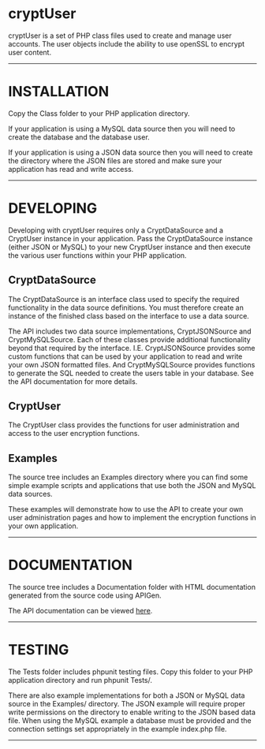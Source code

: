 # cryptUser

cryptUser is a set of PHP class files used to create and manage user accounts.
The user objects include the ability to use openSSL to encrypt user content.

---------------------------------


# INSTALLATION

Copy the Class folder to your PHP application directory.

If your application is using a MySQL data source then you will need to create
the database and the database user.

If your application is using a JSON data source then you will need to create the
directory where the JSON files are stored and make sure your application has
read and write access.

---------------------------------


# DEVELOPING

Developing with cryptUser requires only a CryptDataSource and a CryptUser 
instance in your application. Pass the CryptDataSource instance (either JSON or 
MySQL) to your new CryptUser instance and then execute the various user 
functions within your PHP application.


## CryptDataSource

The CryptDataSource is an interface class used to specify the required 
functionality in the data source definitions. You must therefore create an 
instance of the finished class based on the interface to use a data source.

The API includes two data source implementations, CryptJSONSource and 
CryptMySQLSource. Each of these classes provide additional functionality beyond
that required by the interface. I.E. CryptJSONSource provides some custom
functions that can be used by your application to read and write your own JSON 
formatted files. And CryptMySQLSource provides functions to generate the SQL 
needed to create the users table in your database. See the API documentation for
more details.


## CryptUser

The CryptUser class provides the functions for user administration and access 
to the user encryption functions.


## Examples

The source tree includes an Examples directory where you can find some simple 
example scripts and applications that use both the JSON and MySQL data sources.

These examples will demonstrate how to use the API to create your own user
administration pages and how to implement the encryption functions in your 
own application.

---------------------------------


# DOCUMENTATION

The source tree includes a Documentation folder with HTML documentation generated
from the source code using APIGen.

The API documentation can be viewed [here](http://bnielsen1965.github.io/cryptUser/).

---------------------------------


# TESTING

The Tests folder includes phpunit testing files. Copy this folder to your PHP 
application directory and run phpunit Tests/.


There are also example implementations for both a JSON or MySQL data source in
the Examples/ directory. The JSON example will require proper write permissions
on the directory to enable writing to the JSON based data file. When using the
MySQL example a database must be provided and the connection settings set
appropriately in the example index.php file.

---------------------------------

